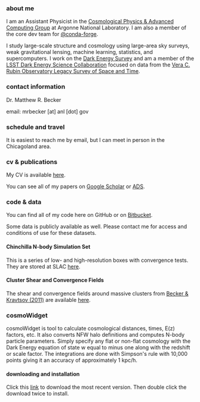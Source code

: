 ### about me

I am an Assistant Physicist in the [Cosmological Physics & Advanced Computing Group](https://press3.mcs.anl.gov/cpac/) at Argonne National Laboratory. I am also a member of the core dev team for [@conda-forge](https://github.com/conda-forge).

I study large-scale structure and cosmology using large-area sky surveys, weak gravitational lensing, machine learning, statistics, and supercomputers. I work on the [Dark Energy Survey](http://www.darkenergysurvey.org/) and am a member of the [LSST Dark Energy Science Collaboration](http://www.lsst-desc.org/) focused on data from the [Vera C. Rubin Observatory Legacy Survey of Space and Time](https://www.lsst.org/).

### contact information

Dr. Matthew R. Becker

email: mrbecker [at] anl [dot] gov

### schedule and travel

It is easiest to reach me by email, but I can meet in person in the Chicagoland area.

### cv & publications

My CV is available [here](https://beckermr.github.io/images/cvpubs.pdf).

You can see all of my papers on [Google Scholar](https://scholar.google.com/citations?hl=en&user=IvmGG7gAAAAJ&view_op=list_works&sortby=pubdate) or [ADS](https://ui.adsabs.harvard.edu/search/q=orcid%3A0000-0001-7774-2246&sort=date+desc).

### code & data

You can find all of my code here on GitHub or on [Bitbucket](https://bitbucket.org/beckermr/).

Some data is publicly available as well. Please contact me for access and conditions of use for these datasets.

#### Chinchilla N-body Simulation Set

This is a series of low- and high-resolution boxes with convergence tests. They are stored at SLAC [here](http://www.slac.stanford.edu/~beckermr/chinchilla/).

#### Cluster Shear and Convergence Fields

The shear and convergence fields around massive clusters from [Becker & Kravtsov (2011)](http://arxiv.org/abs/1011.1681) are available [here](http://www.slac.stanford.edu/~beckermr/L1GpcAhaloweaklensingfields/).

### cosmoWidget

cosmoWidget is tool to calculate cosmological distances, times, E(z) factors, etc.
It also converts NFW halo definitions and computes N-body particle parameters.
Simply specify any flat or non-flat cosmology with the Dark Energy equation of state w
equal to minus one along with the redshift or scale factor. The integrations are done with
Simpson's rule with 10,000 points giving it an accuracy of approximately 1 kpc/h.

#### downloading and installation

Click this [link](https://beckermr.github.io/images/CosmoWidget.zip) to download the most recent version. Then double click the download twice to install.
